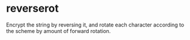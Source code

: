 # reverserot

Encrypt the string by reversing it, and rotate each character according to the scheme by amount of forward rotation.
